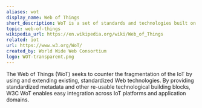 ```yaml
---
aliases: wot
display_name: Web of Things
short_description: WoT is a set of standards and technologies built on top of IoT technologies to allow web-like interaction with IoT devices. 
topic: web-of-things
wikipedia_url: https://en.wikipedia.org/wiki/Web_of_Things
related: iot
url: https://www.w3.org/WoT/
created_by: World Wide Web Consortium
logo: WOT-transparent.png
---
```

The Web of Things (WoT) seeks to counter the fragmentation of the IoT by using and extending existing, standardized Web technologies. 
By providing standardized metadata and other re-usable technological building blocks, W3C WoT enables easy integration across IoT platforms and application domains. 
